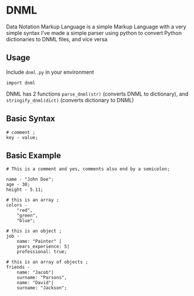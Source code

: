 # DNML
Data Notation Markup Language is a simple Markup Language with a very simple syntax
I've made a simple parser using python to convert Python dictionaries to DNML files, and vice versa

## Usage
Include `dnml.py` in your environment
```
import dnml
```

DNML has 2 functions `parse_dnml(str)` (converts DNML to dictionary), and `stringify_dnml(dict)` (converts dictionary to DNML)

## Basic Syntax
```
# comment ;
key - value;
```

## Basic Example
```
# This is a comment and yes, comments also end by a semicolon;

name - "John Doe";
age - 30;
height - 5.11;

# this is an array ;
colors -
    "red",
    "green",
    "blue";

# this is an object ;
job -
    name: "Painter" |
    years_experience: 5|
    professional: true;

# this is an array of objects ;
friends - 
    name: "Jacob"|
    surname: "Parsons",
    name: "David"|
    surname: "Jackson";

```